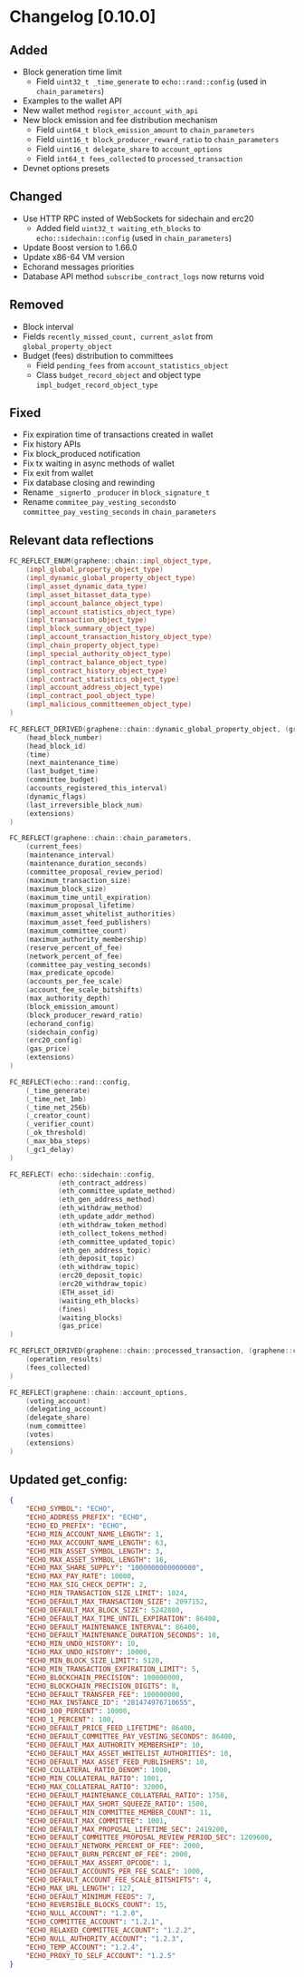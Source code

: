 # Changelog [0.10.0]

## Added
- Block generation time limit
    - Field `uint32_t _time_generate` to `echo::rand::config` (used in `chain_parameters`)
- Examples to the wallet API
- New wallet method `register_account_with_api`
- New block emission and fee distribution mechanism
    - Field `uint64_t block_emission_amount` to `chain_parameters`
    - Field `uint16_t block_producer_reward_ratio` to `chain_parameters`
    - Field `uint16_t delegate_share` to `account_options`
    - Field `int64_t fees_collected` to `processed_transaction`
- Devnet options presets

## Changed
- Use HTTP RPC insted of WebSockets for sidechain and erc20
    - Added field `uint32_t waiting_eth_blocks` to `echo::sidechain::config` (used in `chain_parameters`)
- Update Boost version to 1.66.0
- Update x86-64 VM version
- Echorand messages priorities
- Database API method `subscribe_contract_logs` now returns void

## Removed
- Block interval
- Fields `recently_missed_count, current_aslot` from `global_property_object`
- Budget (fees) distribution to committees
    - Field `pending_fees` from `account_statistics_object`
    - Class `budget_record_object` and object type `impl_budget_record_object_type`

## Fixed
- Fix expiration time of transactions created in wallet
- Fix history APIs
- Fix block_produced notification
- Fix tx waiting in async methods of wallet
- Fix exit from wallet
- Fix database closing and rewinding
- Rename `_signer`to `_producer` in `block_signature_t`
- Rename `commitee_pay_vesting_seconds`to `committee_pay_vesting_seconds` in `chain_parameters`

## Relevant data reflections
```c++
FC_REFLECT_ENUM(graphene::chain::impl_object_type,
    (impl_global_property_object_type)
    (impl_dynamic_global_property_object_type)
    (impl_asset_dynamic_data_type)
    (impl_asset_bitasset_data_type)
    (impl_account_balance_object_type)
    (impl_account_statistics_object_type)
    (impl_transaction_object_type)
    (impl_block_summary_object_type)
    (impl_account_transaction_history_object_type)
    (impl_chain_property_object_type)
    (impl_special_authority_object_type)
    (impl_contract_balance_object_type)
    (impl_contract_history_object_type)
    (impl_contract_statistics_object_type)
    (impl_account_address_object_type)
    (impl_contract_pool_object_type)
    (impl_malicious_committeemen_object_type)
)

FC_REFLECT_DERIVED(graphene::chain::dynamic_global_property_object, (graphene::db::object),
    (head_block_number)
    (head_block_id)
    (time)
    (next_maintenance_time)
    (last_budget_time)
    (committee_budget)
    (accounts_registered_this_interval)
    (dynamic_flags)
    (last_irreversible_block_num)
    (extensions)
)

FC_REFLECT(graphene::chain::chain_parameters,
    (current_fees)
    (maintenance_interval)
    (maintenance_duration_seconds)
    (committee_proposal_review_period)
    (maximum_transaction_size)
    (maximum_block_size)
    (maximum_time_until_expiration)
    (maximum_proposal_lifetime)
    (maximum_asset_whitelist_authorities)
    (maximum_asset_feed_publishers)
    (maximum_committee_count)
    (maximum_authority_membership)
    (reserve_percent_of_fee)
    (network_percent_of_fee)
    (committee_pay_vesting_seconds)
    (max_predicate_opcode)
    (accounts_per_fee_scale)
    (account_fee_scale_bitshifts)
    (max_authority_depth)
    (block_emission_amount)
    (block_producer_reward_ratio)
    (echorand_config)
    (sidechain_config)
    (erc20_config)
    (gas_price)
    (extensions)
)

FC_REFLECT(echo::rand::config,
    (_time_generate)
    (_time_net_1mb)
    (_time_net_256b)
    (_creator_count)
    (_verifier_count)
    (_ok_threshold)
    (_max_bba_steps)
    (_gc1_delay)
)

FC_REFLECT( echo::sidechain::config,
            (eth_contract_address)
            (eth_committee_update_method)
            (eth_gen_address_method)
            (eth_withdraw_method)
            (eth_update_addr_method)
            (eth_withdraw_token_method)
            (eth_collect_tokens_method)
            (eth_committee_updated_topic)
            (eth_gen_address_topic)
            (eth_deposit_topic)
            (eth_withdraw_topic)
            (erc20_deposit_topic)
            (erc20_withdraw_topic)
            (ETH_asset_id)
            (waiting_eth_blocks)
            (fines)
            (waiting_blocks)
            (gas_price)
)

FC_REFLECT_DERIVED(graphene::chain::processed_transaction, (graphene::chain::signed_transaction),
    (operation_results)
    (fees_collected)
)

FC_REFLECT(graphene::chain::account_options,
    (voting_account)
    (delegating_account)
    (delegate_share)
    (num_committee)
    (votes)
    (extensions)
)

```

## Updated get_config:
```json
{
    "ECHO_SYMBOL": "ECHO",
    "ECHO_ADDRESS_PREFIX": "ECHO",
    "ECHO_ED_PREFIX": "ECHO",
    "ECHO_MIN_ACCOUNT_NAME_LENGTH": 1,
    "ECHO_MAX_ACCOUNT_NAME_LENGTH": 63,
    "ECHO_MIN_ASSET_SYMBOL_LENGTH": 3,
    "ECHO_MAX_ASSET_SYMBOL_LENGTH": 16,
    "ECHO_MAX_SHARE_SUPPLY": "1000000000000000",
    "ECHO_MAX_PAY_RATE": 10000,
    "ECHO_MAX_SIG_CHECK_DEPTH": 2,
    "ECHO_MIN_TRANSACTION_SIZE_LIMIT": 1024,
    "ECHO_DEFAULT_MAX_TRANSACTION_SIZE": 2097152,
    "ECHO_DEFAULT_MAX_BLOCK_SIZE": 5242880,
    "ECHO_DEFAULT_MAX_TIME_UNTIL_EXPIRATION": 86400,
    "ECHO_DEFAULT_MAINTENANCE_INTERVAL": 86400,
    "ECHO_DEFAULT_MAINTENANCE_DURATION_SECONDS": 10,
    "ECHO_MIN_UNDO_HISTORY": 10,
    "ECHO_MAX_UNDO_HISTORY": 10000,
    "ECHO_MIN_BLOCK_SIZE_LIMIT": 5120,
    "ECHO_MIN_TRANSACTION_EXPIRATION_LIMIT": 5,
    "ECHO_BLOCKCHAIN_PRECISION": 100000000,
    "ECHO_BLOCKCHAIN_PRECISION_DIGITS": 8,
    "ECHO_DEFAULT_TRANSFER_FEE": 100000000,
    "ECHO_MAX_INSTANCE_ID": "281474976710655",
    "ECHO_100_PERCENT": 10000,
    "ECHO_1_PERCENT": 100,
    "ECHO_DEFAULT_PRICE_FEED_LIFETIME": 86400,
    "ECHO_DEFAULT_COMMITTEE_PAY_VESTING_SECONDS": 86400,
    "ECHO_DEFAULT_MAX_AUTHORITY_MEMBERSHIP": 10,
    "ECHO_DEFAULT_MAX_ASSET_WHITELIST_AUTHORITIES": 10,
    "ECHO_DEFAULT_MAX_ASSET_FEED_PUBLISHERS": 10,
    "ECHO_COLLATERAL_RATIO_DENOM": 1000,
    "ECHO_MIN_COLLATERAL_RATIO": 1001,
    "ECHO_MAX_COLLATERAL_RATIO": 32000,
    "ECHO_DEFAULT_MAINTENANCE_COLLATERAL_RATIO": 1750,
    "ECHO_DEFAULT_MAX_SHORT_SQUEEZE_RATIO": 1500,
    "ECHO_DEFAULT_MIN_COMMITTEE_MEMBER_COUNT": 11,
    "ECHO_DEFAULT_MAX_COMMITTEE": 1001,
    "ECHO_DEFAULT_MAX_PROPOSAL_LIFETIME_SEC": 2419200,
    "ECHO_DEFAULT_COMMITTEE_PROPOSAL_REVIEW_PERIOD_SEC": 1209600,
    "ECHO_DEFAULT_NETWORK_PERCENT_OF_FEE": 2000,
    "ECHO_DEFAULT_BURN_PERCENT_OF_FEE": 2000,
    "ECHO_DEFAULT_MAX_ASSERT_OPCODE": 1,
    "ECHO_DEFAULT_ACCOUNTS_PER_FEE_SCALE": 1000,
    "ECHO_DEFAULT_ACCOUNT_FEE_SCALE_BITSHIFTS": 4,
    "ECHO_MAX_URL_LENGTH": 127,
    "ECHO_DEFAULT_MINIMUM_FEEDS": 7,
    "ECHO_REVERSIBLE_BLOCKS_COUNT": 15,
    "ECHO_NULL_ACCOUNT": "1.2.0",
    "ECHO_COMMITTEE_ACCOUNT": "1.2.1",
    "ECHO_RELAXED_COMMITTEE_ACCOUNT": "1.2.2",
    "ECHO_NULL_AUTHORITY_ACCOUNT": "1.2.3",
    "ECHO_TEMP_ACCOUNT": "1.2.4",
    "ECHO_PROXY_TO_SELF_ACCOUNT": "1.2.5"
}
```
